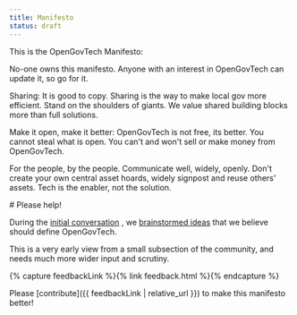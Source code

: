 ```yaml
---
title: Manifesto
status: draft
---
```


This is the OpenGovTech Manifesto:

<section class="manifesto" markdown="1">
No-one owns this manifesto. Anyone with an interest in OpenGovTech can update it, so go for it.

Sharing:
It is good to copy.
Sharing is the way to make local gov more efficient.
Stand on the shoulders of giants.
We value shared building blocks more than full solutions.

Make it open, make it better:
OpenGovTech is not free, its better.
You cannot steal what is open.
You can't and won't sell or make money from OpenGovTech.

For the people, by the people.
Communicate well, widely, openly.
Don't create your own central asset hoards, widely signpost and reuse others' assets.
Tech is the enabler, not the solution.
</section>

<aside class="call-to-action" markdown="1">
# Please help!

During the
[initial conversation](https://www.eventbrite.co.uk/e/opengovtech-launch-at-wuthering-bytes-tickets-65095735096#)
, we
[brainstormed ideas](https://docs.google.com/document/d/1DIFNjkg5xyfw36g7VAF_pY8SZAFWnCWcITw4cb6lQSQ/edit?usp=sharing)
that we believe should define OpenGovTech.
  
This is a very early view from a small subsection of the community,
and needs much more wider input and scrutiny.

{% capture feedbackLink %}{% link feedback.html %}{% endcapture %}

Please [contribute]({{ feedbackLink | relative_url }}) to make this
manifesto better!

</aside>
